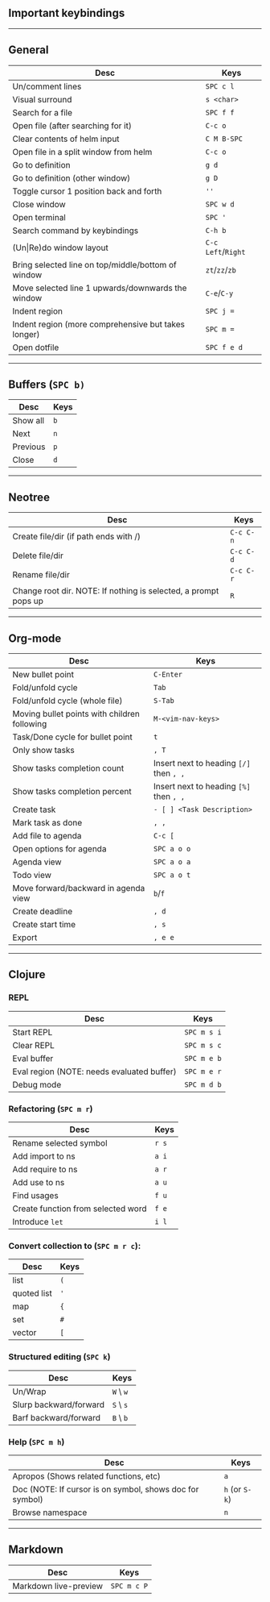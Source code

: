## Important keybindings

---
## General
Desc | Keys
-- | --
Un/comment lines | `SPC c l`
Visual surround | `s <char>` 
Search for a file | `SPC f f`
Open file (after searching for it) | `C-c o`
Clear contents of helm input | `C M B-SPC`
Open file in a split window from helm | `C-c o`
Go to definition | `g d`
Go to definition (other window) | `g D`
Toggle cursor 1 position back and forth | `''`
Close window | `SPC w d`
Open terminal | `SPC '`
Search command by keybindings | `C-h b`
(Un\|Re)do window layout | `C-c` `Left`/`Right`
Bring selected line on top/middle/bottom of window | `zt`/`zz`/`zb`
Move selected line 1 upwards/downwards the window | `C-e`/`C-y`
Indent region | `SPC j =`
Indent region (more comprehensive but takes longer) | `SPC m =`
Open dotfile | `SPC f e d`

---
## Buffers (`SPC b)`
Desc | Keys
-- | --
Show all | `b`
Next | `n`
Previous | `p`
Close | `d`

---
## Neotree
Desc | Keys
-- | --
Create file/dir (if path ends with /) | `C-c C-n`
Delete file/dir | `C-c C-d`
Rename file/dir | `C-c C-r`
Change root dir. NOTE: If nothing is selected, a prompt pops up| `R`

---
## Org-mode
Desc | Keys
-- | --
New bullet point | `C-Enter`
Fold/unfold cycle | `Tab`
Fold/unfold cycle (whole file) | `S-Tab`
Moving bullet points with children following | `M-<vim-nav-keys>`
Task/Done cycle for bullet point | `t`
Only show tasks | `, T`
Show tasks completion count | Insert next to heading `[/]` then `, ,`
Show tasks completion percent | Insert next to heading `[%]` then  `, ,`
Create task  | `- [ ] <Task Description>`
Mark task as done | `, ,`
Add file to agenda | `C-c [`
Open options for agenda | `SPC a o o`
Agenda view | `SPC a o a`
Todo view | `SPC a o t`
Move forward/backward in agenda view | `b`/`f`
Create deadline | `, d`
Create start time  | `, s`
Export | `, e e`

---
## Clojure
### REPL
Desc | Keys
-- | --
Start REPL | `SPC m s i`
Clear REPL | `SPC m s c`
Eval buffer | `SPC m e b`
Eval region (NOTE: needs evaluated buffer) | `SPC m e r`
Debug mode | `SPC m d b`

### Refactoring (`SPC m r`)
Desc | Keys
-- | --
Rename selected symbol | `r s`
Add import to ns | `a i`
Add require to ns | `a r`
Add use to ns | `a u`
Find usages | `f u`
Create function from selected word | `f e`
Introduce `let` | `i l`

### Convert collection to (`SPC m r c`):
Desc | Keys
-- | --
 list | `(`
 quoted list | `'`
 map | `{`
 set | `#`
 vector | `[`

### Structured editing (`SPC k`)
Desc | Keys
-- | --
Un/Wrap | `W` \ `w`
Slurp backward/forward | `S` \ `s`
Barf backward/forward | `B` \ `b`

### Help (`SPC m h`)
Desc | Keys
-- | --
Apropos (Shows related functions, etc) | `a`
Doc (NOTE: If cursor is on symbol, shows doc for symbol)| `h` (or `S-k`)
Browse namespace | `n`

---
## Markdown
Desc | Keys
-- | --
Markdown live-preview | `SPC m c P`
